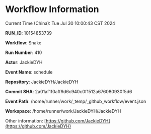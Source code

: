 # Workflow Information

Current Time (China): Tue Jul 30 10:00:43 CST 2024  

**RUN_ID**: 10154853739  

**Workflow**: Snake  

**Run Number**: 410  

**Actor**: JackieDYH  

**Event Name**: schedule  

**Repository**: JackieDYH/JackieDYH  

**Commit SHA**: 2a01af1f0aff9d6c940c0f1512a676080930f5d6  

**Event Path**: /home/runner/work/_temp/_github_workflow/event.json  

**Workspace**: /home/runner/work/JackieDYH/JackieDYH  

Other information: [https://github.com/JackieDYH](https://github.com/JackieDYH)

